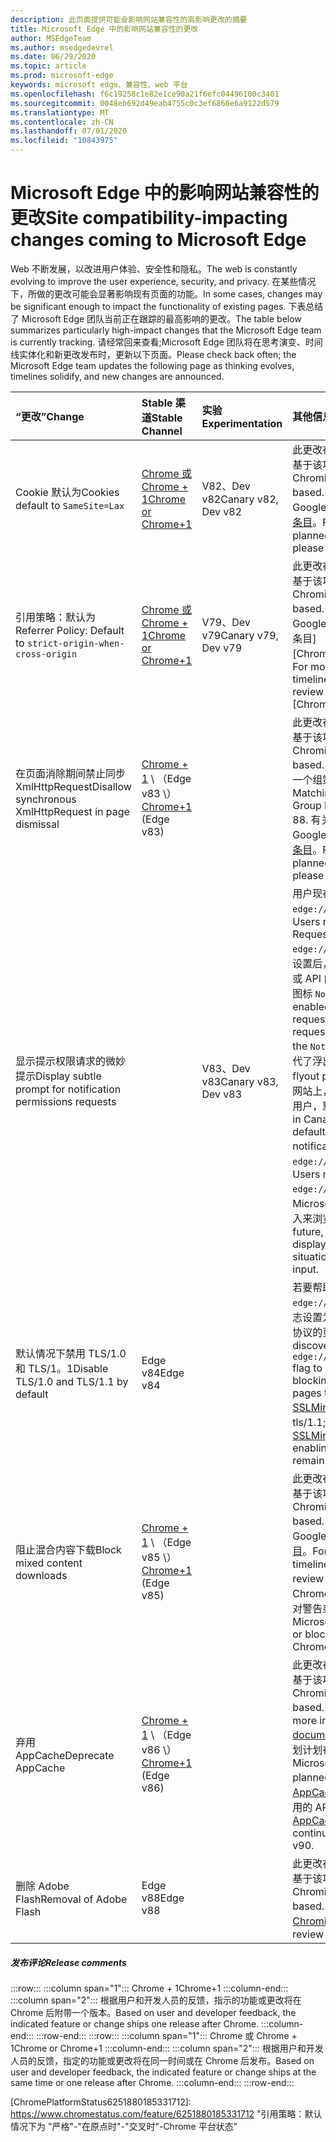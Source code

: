 ```yaml
---
description: 此页面提供可能会影响网站兼容性的高影响更改的摘要
title: Microsoft Edge 中的影响网站兼容性的更改
author: MSEdgeTeam
ms.author: msedgedevrel
ms.date: 06/29/2020
ms.topic: article
ms.prod: microsoft-edge
keywords: microsoft edge、兼容性、web 平台
ms.openlocfilehash: f6c19258c1e82e1ce90a21f6efc04496100c3401
ms.sourcegitcommit: 0048eb692d49eab4755c0c3ef6866e6a9122d579
ms.translationtype: MT
ms.contentlocale: zh-CN
ms.lasthandoff: 07/01/2020
ms.locfileid: "10843975"
---
```

# <span data-ttu-id="75014-104">Microsoft Edge 中的影响网站兼容性的更改</span><span class="sxs-lookup"><span data-stu-id="75014-104">Site compatibility-impacting changes coming to Microsoft Edge</span></span>  

<span data-ttu-id="75014-105">Web 不断发展，以改进用户体验、安全性和隐私。</span><span class="sxs-lookup"><span data-stu-id="75014-105">The web is constantly evolving to improve the user experience, security, and privacy.</span></span>  <span data-ttu-id="75014-106">在某些情况下，所做的更改可能会显著影响现有页面的功能。</span><span class="sxs-lookup"><span data-stu-id="75014-106">In some cases, changes may be significant enough to impact the functionality of existing pages.</span></span>  <span data-ttu-id="75014-107">下表总结了 Microsoft Edge 团队当前正在跟踪的最高影响的更改。</span><span class="sxs-lookup"><span data-stu-id="75014-107">The table below summarizes particularly high-impact changes that the Microsoft Edge team is currently tracking.</span></span>  <span data-ttu-id="75014-108">请经常回来查看;Microsoft Edge 团队将在思考演变、时间线实体化和新更改发布时，更新以下页面。</span><span class="sxs-lookup"><span data-stu-id="75014-108">Please check back often; the Microsoft Edge team updates the following page as thinking evolves, timelines solidify, and new changes are announced.</span></span>  

| <span data-ttu-id="75014-109">“更改”</span><span class="sxs-lookup"><span data-stu-id="75014-109">Change</span></span> | <span data-ttu-id="75014-110">Stable 渠道</span><span class="sxs-lookup"><span data-stu-id="75014-110">Stable Channel</span></span> | <span data-ttu-id="75014-111">实验</span><span class="sxs-lookup"><span data-stu-id="75014-111">Experimentation</span></span> | <span data-ttu-id="75014-112">其他信息</span><span class="sxs-lookup"><span data-stu-id="75014-112">Additional information</span></span> |  
|:--- |:--- |:--- |:--- |
| <span data-ttu-id="75014-113">Cookie 默认为</span><span class="sxs-lookup"><span data-stu-id="75014-113">Cookies default to</span></span> `SameSite=Lax` | [<span data-ttu-id="75014-114">Chrome 或 Chrome + 1</span><span class="sxs-lookup"><span data-stu-id="75014-114">Chrome or Chrome+1</span></span>](#release-comments)  | <span data-ttu-id="75014-115">V82、Dev v82</span><span class="sxs-lookup"><span data-stu-id="75014-115">Canary v82, Dev v82</span></span> | <span data-ttu-id="75014-116">此更改在 Chromium 项目中发生，Microsoft Edge 基于该项目。</span><span class="sxs-lookup"><span data-stu-id="75014-116">This change is happening in the Chromium project, on which Microsoft Edge is based.</span></span>  <span data-ttu-id="75014-117">有关此更改的 Google 的详细信息（包括 Google 的计划时序表），请查看[Chrome 平台状态条目][ChromePlatformStatus5088147346030592]。</span><span class="sxs-lookup"><span data-stu-id="75014-117">For more information, including the planned timeline by Google for this change, please review the [Chrome Platform Status entry][ChromePlatformStatus5088147346030592].</span></span>  |  
| <span data-ttu-id="75014-118">引用策略：默认为</span><span class="sxs-lookup"><span data-stu-id="75014-118">Referrer Policy: Default to</span></span> `strict-origin-when-cross-origin` | [<span data-ttu-id="75014-119">Chrome 或 Chrome + 1</span><span class="sxs-lookup"><span data-stu-id="75014-119">Chrome or Chrome+1</span></span>](#release-comments)  | <span data-ttu-id="75014-120">V79、Dev v79</span><span class="sxs-lookup"><span data-stu-id="75014-120">Canary v79, Dev v79</span></span> | <span data-ttu-id="75014-121">此更改在 Chromium 项目中发生，Microsoft Edge 基于该项目。</span><span class="sxs-lookup"><span data-stu-id="75014-121">This change is happening in the Chromium project, on which Microsoft Edge is based.</span></span>  <span data-ttu-id="75014-122">有关此更改的 Google 的详细信息（包括 Google 的计划时序表），请查看[Chrome 平台状态条目][ChromePlatformStatus6251880185331712]。</span><span class="sxs-lookup"><span data-stu-id="75014-122">For more information, including the planned timeline by Google for this change, please review the [Chrome Platform Status entry][ChromePlatformStatus6251880185331712].</span></span>  |  
| <span data-ttu-id="75014-123">在页面消除期间禁止同步 XmlHttpRequest</span><span class="sxs-lookup"><span data-stu-id="75014-123">Disallow synchronous XmlHttpRequest in page dismissal</span></span> | <span data-ttu-id="75014-124">[Chrome + 1](#release-comments) \ （Edge v83 \）</span><span class="sxs-lookup"><span data-stu-id="75014-124">[Chrome+1](#release-comments) \(Edge v83\)</span></span> |  | <span data-ttu-id="75014-125">此更改在 Chromium 项目中发生，Microsoft Edge 基于该项目。</span><span class="sxs-lookup"><span data-stu-id="75014-125">This change is happening in the Chromium project, on which Microsoft Edge is based.</span></span>  <span data-ttu-id="75014-126">匹配的 Chrome，Microsoft Edge 将提供一个组策略来禁用此更改，直到 Edge 88。</span><span class="sxs-lookup"><span data-stu-id="75014-126">Matching Chrome, Microsoft Edge offers a Group Policy to disable this change until Edge 88.</span></span>  <span data-ttu-id="75014-127">有关此更改的 Google 的详细信息（包括 Google 的计划时序表），请查看[Chrome 平台状态条目][ChromePlatformStatus4664843055398912]。</span><span class="sxs-lookup"><span data-stu-id="75014-127">For more information, including the planned timeline by Google for this change, please review the [Chrome Platform Status entry][ChromePlatformStatus4664843055398912].</span></span>  |  
| <span data-ttu-id="75014-128">显示提示权限请求的微妙提示</span><span class="sxs-lookup"><span data-stu-id="75014-128">Display subtle prompt for notification permissions requests</span></span> |  | <span data-ttu-id="75014-129">V83、Dev v83</span><span class="sxs-lookup"><span data-stu-id="75014-129">Canary v83, Dev v83</span></span> | <span data-ttu-id="75014-130">用户现在可以选择在中发出静音通知请求 `edge://settings/content/notifications` 。</span><span class="sxs-lookup"><span data-stu-id="75014-130">Users may now opt into Quiet Notification Requests in `edge://settings/content/notifications`.</span></span>  <span data-ttu-id="75014-131">启用此设置后，Microsoft Edge 将在地址栏中为请求使用或 API 向用户发送通知的网站显示一个微妙的请求图标 `Notifications` `Push` 。</span><span class="sxs-lookup"><span data-stu-id="75014-131">With this setting enabled, Microsoft Edge displays a subtle request icon in the address bar for sites which request to send users future notifications using the `Notifications` or `Push` API.</span></span>  <span data-ttu-id="75014-132">这种精致的图标取代了浮出权限提示。</span><span class="sxs-lookup"><span data-stu-id="75014-132">This subtle icon replaces the flyout permission prompt.</span></span>  <span data-ttu-id="75014-133">在所有请求通知权限的网站上，在 "未线" 和 "开发" 的实验中，对于某些用户，默认情况下会打开此行为。</span><span class="sxs-lookup"><span data-stu-id="75014-133">An experiment in Canary and Dev turns this behavior on by default for some users, on all sites that request notifications permissions.</span></span>  <span data-ttu-id="75014-134">用户可能会选择退出 `edge://settings/content/notifications` 。</span><span class="sxs-lookup"><span data-stu-id="75014-134">Users may opt out in `edge://settings/content/notifications`.</span></span>  <span data-ttu-id="75014-135">将来，Microsoft edge 团队可能会根据用户行为和其他输入来浏览在特定情况下显示出控件提示。</span><span class="sxs-lookup"><span data-stu-id="75014-135">In the future, the Microsoft edge team may explore displaying the flyout prompt in specific situations based on user behaviors and other input.</span></span>  |  
| <span data-ttu-id="75014-136">默认情况下禁用 TLS/1.0 和 TLS/1。1</span><span class="sxs-lookup"><span data-stu-id="75014-136">Disable TLS/1.0 and TLS/1.1 by default</span></span> | <span data-ttu-id="75014-137">Edge v84</span><span class="sxs-lookup"><span data-stu-id="75014-137">Edge v84</span></span> |  | <span data-ttu-id="75014-138">若要帮助发现受影响的网站，你可以将该 `edge://flags/#display-legacy-tls-warnings` 标志设置为导致 Microsoft Edge 在加载需要旧版 TLS 协议的页面时显示非阻止 "不安全" 通知。</span><span class="sxs-lookup"><span data-stu-id="75014-138">To help discover impacted sites, you may set the `edge://flags/#display-legacy-tls-warnings` flag to cause Microsoft Edge to display a non-blocking "Not Secure" notice when loading pages that require legacy TLS protocols.</span></span>  <span data-ttu-id="75014-139">[SSLMinVersion][DeployedEdgePoliciesSSLMinVersion]组策略允许重新启用 TLS/1.0 和 tls/1.1;该策略将保持可用，直到 Edge 88。</span><span class="sxs-lookup"><span data-stu-id="75014-139">The [SSLMinVersion][DeployedEdgePoliciesSSLMinVersion] Group Policy permits re-enabling of TLS/1.0 and TLS/1.1; the policy remains available until Edge 88.</span></span>  |  
| <span data-ttu-id="75014-140">阻止混合内容下载</span><span class="sxs-lookup"><span data-stu-id="75014-140">Block mixed content downloads</span></span> | <span data-ttu-id="75014-141">[Chrome + 1](#release-comments) \ （Edge v85 \）</span><span class="sxs-lookup"><span data-stu-id="75014-141">[Chrome+1](#release-comments) \(Edge v85\)</span></span>  |  | <span data-ttu-id="75014-142">此更改在 Chromium 项目中发生，Microsoft Edge 基于该项目。</span><span class="sxs-lookup"><span data-stu-id="75014-142">This change is happening in the Chromium project, on which Microsoft Edge is based.</span></span>  <span data-ttu-id="75014-143">有关此更改的 Google 的详细信息（包括 Google 的计划时序表），请查看[google 安全博客条目][GoogleBlogSecurity20200206]。</span><span class="sxs-lookup"><span data-stu-id="75014-143">For more information, including the planned timeline by Google for this change, please review the [Google security blog entry][GoogleBlogSecurity20200206].</span></span>  <span data-ttu-id="75014-144">在 Chrome 之后的一个版本计划中，Microsoft 推出针对警告或阻止的文件类型的推出计划。</span><span class="sxs-lookup"><span data-stu-id="75014-144">The Microsoft rollout schedule on file types to warn or block is planned for one release after Chrome.</span></span>  |  
| <span data-ttu-id="75014-145">弃用 AppCache</span><span class="sxs-lookup"><span data-stu-id="75014-145">Deprecate AppCache</span></span> | <span data-ttu-id="75014-146">[Chrome + 1](#release-comments) \ （Edge v86 \）</span><span class="sxs-lookup"><span data-stu-id="75014-146">[Chrome+1](#release-comments) \(Edge v86\)</span></span>  |  | <span data-ttu-id="75014-147">此更改在 Chromium 项目中发生，Microsoft Edge 基于该项目。</span><span class="sxs-lookup"><span data-stu-id="75014-147">This change is happening in the Chromium project, on which Microsoft Edge is based.</span></span>  <span data-ttu-id="75014-148">有关详细信息，请参阅[WebDev 文档][WebDevAppCacheRemoval]。</span><span class="sxs-lookup"><span data-stu-id="75014-148">For more information, please review the [WebDev documentation][WebDevAppCacheRemoval].</span></span>  <span data-ttu-id="75014-149">针对 "弃用" 的 Microsoft 推出计划计划在 Chrome 之后的一个发布。</span><span class="sxs-lookup"><span data-stu-id="75014-149">The Microsoft rollout schedule for deprecation is planned for one release after Chrome.</span></span>  <span data-ttu-id="75014-150">请求[AppCache OriginTrial 令牌][AppCacheOriginTrial]允许网站继续使用已弃用的 API，直到 Edge v90。</span><span class="sxs-lookup"><span data-stu-id="75014-150">Requesting an [AppCache OriginTrial Token][AppCacheOriginTrial] allows sites to continue to use the deprecated API until Edge v90.</span></span> |  
| <span data-ttu-id="75014-151">删除 Adobe Flash</span><span class="sxs-lookup"><span data-stu-id="75014-151">Removal of Adobe Flash</span></span> | <span data-ttu-id="75014-152">Edge v88</span><span class="sxs-lookup"><span data-stu-id="75014-152">Edge v88</span></span>  |  | <span data-ttu-id="75014-153">此更改在 Chromium 项目中发生，Microsoft Edge 基于该项目。</span><span class="sxs-lookup"><span data-stu-id="75014-153">This change is happening in the Chromium project, on which Microsoft Edge is based.</span></span>  <span data-ttu-id="75014-154">有关详细信息，请查看[Adobe Flash Chromium 路线图][ChromiumFlashRoadmapSupportRemoved]。</span><span class="sxs-lookup"><span data-stu-id="75014-154">For more information, please review the [Adobe Flash Chromium Roadmap][ChromiumFlashRoadmapSupportRemoved].</span></span>  | 
##### <span data-ttu-id="75014-155">发布评论</span><span class="sxs-lookup"><span data-stu-id="75014-155">Release comments</span></span>  

:::row:::
   :::column span="1":::
      <span data-ttu-id="75014-156">Chrome + 1</span><span class="sxs-lookup"><span data-stu-id="75014-156">Chrome+1</span></span>
   :::column-end:::
   :::column span="2":::
      <span data-ttu-id="75014-157">根据用户和开发人员的反馈，指示的功能或更改将在 Chrome 后附带一个版本。</span><span class="sxs-lookup"><span data-stu-id="75014-157">Based on user and developer feedback, the indicated feature or change ships one release after Chrome.</span></span>
   :::column-end:::
:::row-end:::
:::row:::
   :::column span="1":::
      <span data-ttu-id="75014-158">Chrome 或 Chrome + 1</span><span class="sxs-lookup"><span data-stu-id="75014-158">Chrome or Chrome+1</span></span>
   :::column-end:::
   :::column span="2":::
      <span data-ttu-id="75014-159">根据用户和开发人员的反馈，指定的功能或更改将在同一时间或在 Chrome 后发布。</span><span class="sxs-lookup"><span data-stu-id="75014-159">Based on user and developer feedback, the indicated feature or change ships at the same time or one release after Chrome.</span></span>
   :::column-end:::
:::row-end:::


<!-- image links -->  

<!-- links -->  

[DeployedEdgePoliciesSSLMinVersion]: /deployedge/microsoft-edge-policies#sslversionmin "SSLVersionMin-Microsoft Edge-策略"  

[ChromePlatformStatus4664843055398912]: https://www.chromestatus.com/feature/4664843055398912 "不允许 XHR 中的同步页面消除 JavaScript-Chrome 平台状态"  
[ChromePlatformStatus5088147346030592]: https://www.chromestatus.com/feature/5088147346030592 "Cookie 默认为 SameSite = 不严格-Chrome 平台状态"  
[ChromePlatformStatus6251880185331712]: https://www.chromestatus.com/feature/6251880185331712 "引用策略：默认情况下为 "严格"-"在原点时"-"交叉时"-Chrome 平台状态"  

[ChromiumFlashRoadmapSupportRemoved]: https://www.chromium.org/flash-roadmap#TOC-Flash-Support-Removed-from-Chromium-Target:-Chrome-88---Jan-2021- "从 Chromium 中删除的 Flash 支持（目标： Chrome 88 +-Jan 2021）-Flash 路线图 |Chromium 项目"  

[GoogleBlogSecurity20200206]: https://security.googleblog.com/2020/02/protecting-users-from-insecure_6.html "保护用户不受 Google Chrome-Google Online 安全博客中的不安全下载" 

[WebDevAppCacheRemoval]: https://web.dev/appcache-removal/ "AppCache 删除"
[AppCacheOriginTrial]: https://developers.chrome.com/origintrials/#/view_trial/1776670052997660673 "AppCache OriginTrial 令牌"
